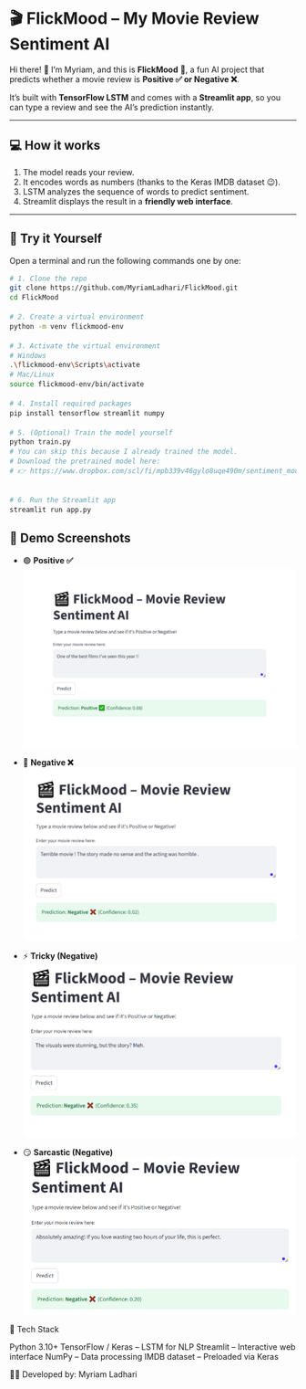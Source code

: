 # 🎬 FlickMood – My Movie Review Sentiment AI

Hi there! 👋 I’m Myriam, and this is **FlickMood** 🍿, a fun AI project that predicts whether a movie review is **Positive ✅ or Negative ❌**.  

It’s built with **TensorFlow LSTM** and comes with a **Streamlit app**, so you can type a review and see the AI’s prediction instantly.  

---

## 💻 How it works
1. The model reads your review.  
2. It encodes words as numbers (thanks to the Keras IMDB dataset 😉).  
3. LSTM analyzes the sequence of words to predict sentiment.  
4. Streamlit displays the result in a **friendly web interface**.  

---

## 🚀 Try it Yourself

Open a terminal and run the following commands one by one:

```bash
# 1. Clone the repo
git clone https://github.com/MyriamLadhari/FlickMood.git
cd FlickMood

# 2. Create a virtual environment
python -m venv flickmood-env

# 3. Activate the virtual environment
# Windows
.\flickmood-env\Scripts\activate
# Mac/Linux
source flickmood-env/bin/activate

# 4. Install required packages
pip install tensorflow streamlit numpy

# 5. (Optional) Train the model yourself
python train.py
# You can skip this because I already trained the model.
# Download the pretrained model here:
# 👉 https://www.dropbox.com/scl/fi/mpb339v46gylo8uqe490m/sentiment_model.h5?rlkey=lue97kcxbw1y6lzo2sz8g9uzc&st=n4ydi8u4&dl=1


# 6. Run the Streamlit app
streamlit run app.py
```
## 📸 Demo Screenshots

- 🟢 **Positive ✅**  
  ![Positive](https://raw.githubusercontent.com/Myriam2907/FlickMood/main/screenshots/positive.png)

- 🔴 **Negative ❌**  
  ![Negative](https://raw.githubusercontent.com/Myriam2907/FlickMood/main/screenshots/negative.png)  

- ⚡ **Tricky (Negative)**  
  ![Tricky](https://raw.githubusercontent.com/Myriam2907/FlickMood/main/screenshots/tricky.png)  

- 😏 **Sarcastic (Negative)**  
  ![Sarcastic](https://raw.githubusercontent.com/Myriam2907/FlickMood/main/screenshots/sarcastic.png)  
  


🔧 Tech Stack

Python 3.10+
TensorFlow / Keras – LSTM for NLP
Streamlit – Interactive web interface
NumPy – Data processing
IMDB dataset – Preloaded via Keras


👩‍💻 Developed by: Myriam Ladhari
